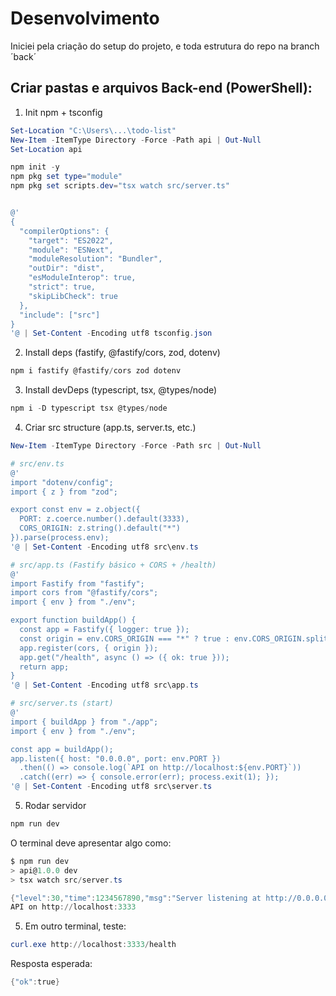 # Desenvolvimento

Iniciei pela criação do setup do projeto, e toda estrutura do repo na branch ´back´

## Criar pastas e arquivos Back-end (PowerShell):

1. Init npm + tsconfig

``` powershell
Set-Location "C:\Users\...\todo-list"
New-Item -ItemType Directory -Force -Path api | Out-Null
Set-Location api

npm init -y
npm pkg set type="module"
npm pkg set scripts.dev="tsx watch src/server.ts"


@'
{
  "compilerOptions": {
    "target": "ES2022",
    "module": "ESNext",
    "moduleResolution": "Bundler",
    "outDir": "dist",
    "esModuleInterop": true,
    "strict": true,
    "skipLibCheck": true
  },
  "include": ["src"]
}
'@ | Set-Content -Encoding utf8 tsconfig.json

```

2. Install deps (fastify, @fastify/cors, zod, dotenv)

``` powershell
npm i fastify @fastify/cors zod dotenv
```

3. Install devDeps (typescript, tsx, @types/node)
``` powershell
npm i -D typescript tsx @types/node
```
4. Criar src structure (app.ts, server.ts, etc.)

``` powershell
New-Item -ItemType Directory -Force -Path src | Out-Null

# src/env.ts
@'
import "dotenv/config";
import { z } from "zod";

export const env = z.object({
  PORT: z.coerce.number().default(3333),
  CORS_ORIGIN: z.string().default("*")
}).parse(process.env);
'@ | Set-Content -Encoding utf8 src\env.ts

# src/app.ts (Fastify básico + CORS + /health)
@'
import Fastify from "fastify";
import cors from "@fastify/cors";
import { env } from "./env";

export function buildApp() {
  const app = Fastify({ logger: true });
  const origin = env.CORS_ORIGIN === "*" ? true : env.CORS_ORIGIN.split(",").map(s => s.trim());
  app.register(cors, { origin });
  app.get("/health", async () => ({ ok: true }));
  return app;
}
'@ | Set-Content -Encoding utf8 src\app.ts

# src/server.ts (start)
@'
import { buildApp } from "./app";
import { env } from "./env";

const app = buildApp();
app.listen({ host: "0.0.0.0", port: env.PORT })
  .then(() => console.log(`API on http://localhost:${env.PORT}`))
  .catch((err) => { console.error(err); process.exit(1); });
'@ | Set-Content -Encoding utf8 src\server.ts
```
5. Rodar servidor 

``` powershell
npm run dev
```
O terminal deve apresentar algo como:
``` powershell
$ npm run dev
> api@1.0.0 dev
> tsx watch src/server.ts

{"level":30,"time":1234567890,"msg":"Server listening at http://0.0.0.0:3333"}
API on http://localhost:3333
```
5. Em outro terminal, teste:

``` powershell
curl.exe http://localhost:3333/health
```
Resposta esperada:
``` powershell
{"ok":true}
```


